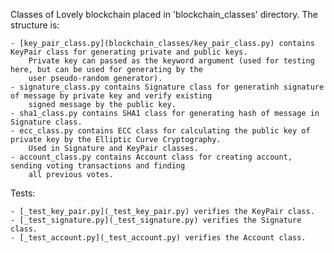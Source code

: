 Classes of Lovely blockchain placed in 'blockchain_classes' directory. The structure is:
    
    - [key_pair_class.py](blockchain_classes/key_pair_class.py) contains KeyPair class for generating private and public keys.
        Private key can passed as the keyword argument (used for testing here, but can be used for generating by the
        user pseudo-random generator).
    - signature_class.py contains Signature class for generatinh signature of message by private key and verify existing
        signed message by the public key.
    - sha1_class.py contains SHA1 class for generating hash of message in Signature class.
    - ecc_class.py contains ECC class for calculating the public key of private key by the Elliptic Curve Cryptography.
        Used in Signature and KeyPair classes.
    - account_class.py contains Account class for creating account, sending voting transactions and finding
        all previous votes.

Tests:

    - [_test_key_pair.py](_test_key_pair.py) verifies the KeyPair class.
    - [_test_signature.py](_test_signature.py) verifies the Signature class.
    - [_test_account.py](_test_account.py) verifies the Account class.
